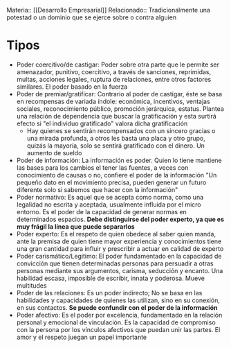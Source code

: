 Materia:: [[Desarrollo Empresarial]]
Relacionado:: 
Tradicionalmente una potestad o un dominio que se ejerce sobre o contra alguien 
# Tipos
- Poder coercitivo/de castigar: Poder sobre otra parte que le permite ser amenazador, punitivo, coercitivo, a través de sanciones, reprimidas, multas, acciones legales, ruptura de relaciones, entre otros factores similares. El poder basado en la fuerza 
- Poder de premiar/gratificar: Contrario al poder de castigar, éste se basa en recompensas de variada índole: económica, incentivos, ventajas sociales, reconocimiento público, promoción jerárquica, estatus. Plantea una relación de dependencia que buscar la gratificación y esta surtirá efecto si "el individuo gratificado" valora dicha gratificación
	- Hay quienes se sentirán recompensados con un sincero gracias o una mirada profunda, a otros les basta una placa y otro grupo, quizás la mayoría, solo se sentirá gratificado con el dinero. Un aumento de sueldo 
- Poder de información: La información es poder. Quien lo tiene mantiene las bases para los cambios el tener las fuentes, a veces con conocimiento de causas o no, confiere el poder de la información "Un pequeño dato en el movimiento precisa, pueden generar un futuro diferente solo si sabemos que hacer con la información"
- Poder normativo: Es aquel que se acepta como norma, como una legalidad no escrita y aceptada, usualmente influida por el micro entorno. Es el poder de la capacidad de generar normas en determinados espacios. **Debe distinguirse del poder experto, ya que es muy frágil la línea que puede separarlos**
- Poder experto: Es el respeto de quien obedece al saber quien manda, ante la premisa de quien tiene mayor experiencia y conocimientos tiene una gran cantidad para influir y prescribir a actuar en calidad de experto 
- Poder carismático/Legitimo: El poder fundamentado en la capacidad de convicción que tienen determinadas personas para persuadir a otras personas mediante sus argumentos, carisma, seducción y encanto. Una habilidad escasa, imposible de escribir, innata y poderosa. Mueve multitudes
- Poder de las relaciones: Es un poder indirecto; No se basa en las habilidades y capacidades de quienes las utilizan, sino en su conexión, en sus contactos. **Se puede confundir con el poder de la información**
- Poder afectivo: Es el poder por excelencia, fundamentado en la relación personal y emocional de vinculación. Es la capacidad de compromiso con la persona por los vínculos afectivos que puedan unir las partes. El amor y el respeto juegan un papel importante
